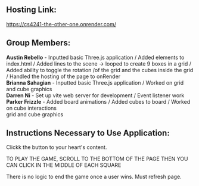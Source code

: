 ## Hosting Link:
https://cs4241-the-other-one.onrender.com/


## Group Members:
**Austin Rebello** - Inputted basic Three.js application / Added elements to index.html / Added lines to the scene -> looped to create 9 boxes in a grid / Added ability to toggle the rotation /of the grid and the cubes inside the grid / Handled the hosting of the page to onRender\
**Brianna Sahagian** - Inputted basic Three.js application / Worked on grid and cube graphics\
**Darren Ni** - Set up vite web server for development / Event listener work\
**Parker Frizzle** - Added board animations / Added cubes to board / Worked on cube interactions\
grid and cube graphics
## Instructions Necessary to Use Application:
Clickk the button to your heart's content.

TO PLAY THE GAME, SCROLL TO THE BOTTOM OF THE PAGE THEN YOU CAN CLICK IN THE MIDDLE OF EACH SQUARE

There is no logic to end the game once a user wins. Must refresh page.
